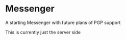 # Messenger
A starting Messenger with future plans of PGP support

This is currently just the server side
